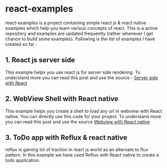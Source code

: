# react-examples #

react-examples is a project containing simple react js & react native examples which help you learn various concepts of react. This is a active repository and examples are updated frequently (rather whenever I get chance to build some examples). Following is the list of examples I have created so far :

## 1. React js server side ##
This example helps you use react js for server side rendering. To understand more you can read this post and use the source - [Server side with React](http://techleap.blogspot.in/2015/08/server-side-with-react.html)

## 2. WebView Shell with React native ##
This example helps you create a shell to load any url in webview with React native. You can directly use this code for your project. To understand more you can read this post and use the source [Webview with React native](http://techleap.blogspot.in/2015/07/webview-with-react-native.html)

## 3. ToDo app with Reflux & react native ##
reflux is gaining lot of traction in react js world as an alternate to flux pattern. In this example we have used Reflux with React native to create a todo application.
